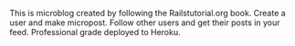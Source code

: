 This is microblog created by following the Railstutorial.org book. Create a user and make micropost. Follow other users and get their posts in your feed. Professional grade deployed to Heroku.
